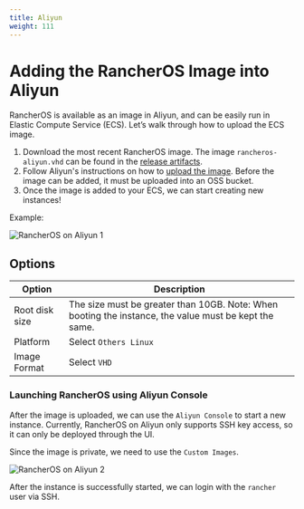 ```yaml
---
title: Aliyun
weight: 111
---
```


# Adding the RancherOS Image into Aliyun

RancherOS is available as an image in Aliyun, and can be easily run in Elastic Compute Service (ECS).  Let’s walk through how to upload the ECS image.

1. Download the most recent RancherOS image. The image `rancheros-aliyun.vhd` can be found in the [release artifacts](https://github.com/rancher/os/releases). 
2. Follow Aliyun's instructions on how to [upload the image](https://help.aliyun.com/document_detail/127285.html). Before the image can be added, it must be uploaded into an OSS bucket.
3. Once the image is added to your ECS, we can start creating new instances!

Example: 

![RancherOS on Aliyun 1]({{<baseurl>}}/img/os/RancherOS_aliyun1.jpg)

## Options

| Option | Description | 
| --- | --- |
| Root disk size | The size must be greater than 10GB. Note: When booting the instance, the value must be kept the same. |
| Platform |  Select `Others Linux` |
| Image Format | Select `VHD` |

### Launching RancherOS using Aliyun Console

After the image is uploaded, we can use the `Aliyun Console` to start a new instance. Currently, RancherOS on Aliyun only supports SSH key access, so it can only be deployed through the UI. 

Since the image is private, we need to use the `Custom Images`.

![RancherOS on Aliyun 2]({{<baseurl>}}/img/os/RancherOS_aliyun2.jpg)

After the instance is successfully started, we can login with the `rancher` user via SSH.
